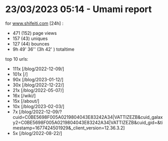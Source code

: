 # 23/03/2023 05:14 - Umami report
for www.shifeiti.com [24h] :

 - 471 (152) page views
 - 157 (43) uniques
 - 127 (44) bounces
 - 9h 49' 36'' (3h 42' ) totaltime


top 10 urls:
 - 111x [/blog/2022-12-09/]
 - 101x [/]
 - 90x [/blog/2023-01-12/]
 - 30x [/blog/2022-12-22/]
 - 21x [/blog/2022-05-07/]
 - 16x [/wiki/]
 - 15x [/about/]
 - 10x [/blog/2023-02-03/]
 - 7x [/blog/2022-12-09/?cuid=C0BE5698F005A0219804043E83242A34|VATTIZEZB&cuid_galaxy2=C0BE5698F005A0219804043E83242A34|VATTIZEZB&cuid_gid=&timestamp=1677424501929&_client_version=12.36.3.2]
 - 5x [/blog/2022-08-22/]


